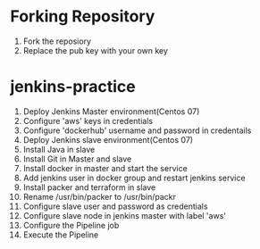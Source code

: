# Forking Repository
1. Fork the reposiory
2. Replace the pub key with your own key

# jenkins-practice
1. Deploy Jenkins Master environment(Centos 07)
2. Configure 'aws' keys in credentials
3. Configure 'dockerhub' username and password in credentails
4. Deploy Jenkins slave environment(Centos 07)
5. Install Java in slave
6. Install Git in Master and slave
7. Install docker in master and start the service
8. Add jenkins user in docker group and restart jenkins service
9. Install packer and terraform in slave
10. Rename /usr/bin/packer to /usr/bin/packr
11. Configure slave user and password as credentials
12. Configure slave node in jenkins master with label 'aws'
13. Configure the Pipeline job
14. Execute the Pipeline
